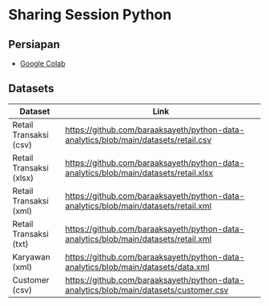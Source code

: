 # Sharing Session Python

## Persiapan
- [Google Colab](https://colab.research.google.com/)

## Datasets
| Dataset | Link |
| ------ | ------ |
| Retail Transaksi (csv) | https://github.com/baraaksayeth/python-data-analytics/blob/main/datasets/retail.csv |
| Retail Transaksi (xlsx) | https://github.com/baraaksayeth/python-data-analytics/blob/main/datasets/retail.xlsx |
| Retail Transaksi (xml) | https://github.com/baraaksayeth/python-data-analytics/blob/main/datasets/retail.xml |
| Retail Transaksi (txt) | https://github.com/baraaksayeth/python-data-analytics/blob/main/datasets/retail.xml |
| Karyawan (xml) | https://github.com/baraaksayeth/python-data-analytics/blob/main/datasets/data.xml |
| Customer (csv) | https://github.com/baraaksayeth/python-data-analytics/blob/main/datasets/customer.csv |
